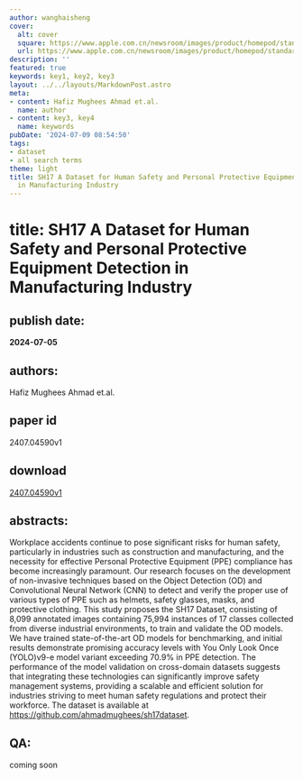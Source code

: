 ```yaml
---
author: wanghaisheng
cover:
  alt: cover
  square: https://www.apple.com.cn/newsroom/images/product/homepod/standard/Apple-HomePod-hero-230118_big.jpg.large_2x.jpg
  url: https://www.apple.com.cn/newsroom/images/product/homepod/standard/Apple-HomePod-hero-230118_big.jpg.large_2x.jpg
description: ''
featured: true
keywords: key1, key2, key3
layout: ../../layouts/MarkdownPost.astro
meta:
- content: Hafiz Mughees Ahmad et.al.
  name: author
- content: key3, key4
  name: keywords
pubDate: '2024-07-09 08:54:50'
tags:
- dataset
- all search terms
theme: light
title: SH17 A Dataset for Human Safety and Personal Protective Equipment Detection
  in Manufacturing Industry
---
```


# title: SH17 A Dataset for Human Safety and Personal Protective Equipment Detection in Manufacturing Industry 
## publish date: 
**2024-07-05** 
## authors: 
  Hafiz Mughees Ahmad et.al. 
## paper id
2407.04590v1
## download
[2407.04590v1](http://arxiv.org/abs/2407.04590v1)
## abstracts:
Workplace accidents continue to pose significant risks for human safety, particularly in industries such as construction and manufacturing, and the necessity for effective Personal Protective Equipment (PPE) compliance has become increasingly paramount. Our research focuses on the development of non-invasive techniques based on the Object Detection (OD) and Convolutional Neural Network (CNN) to detect and verify the proper use of various types of PPE such as helmets, safety glasses, masks, and protective clothing. This study proposes the SH17 Dataset, consisting of 8,099 annotated images containing 75,994 instances of 17 classes collected from diverse industrial environments, to train and validate the OD models. We have trained state-of-the-art OD models for benchmarking, and initial results demonstrate promising accuracy levels with You Only Look Once (YOLO)v9-e model variant exceeding 70.9% in PPE detection. The performance of the model validation on cross-domain datasets suggests that integrating these technologies can significantly improve safety management systems, providing a scalable and efficient solution for industries striving to meet human safety regulations and protect their workforce. The dataset is available at https://github.com/ahmadmughees/sh17dataset.
## QA:
coming soon
